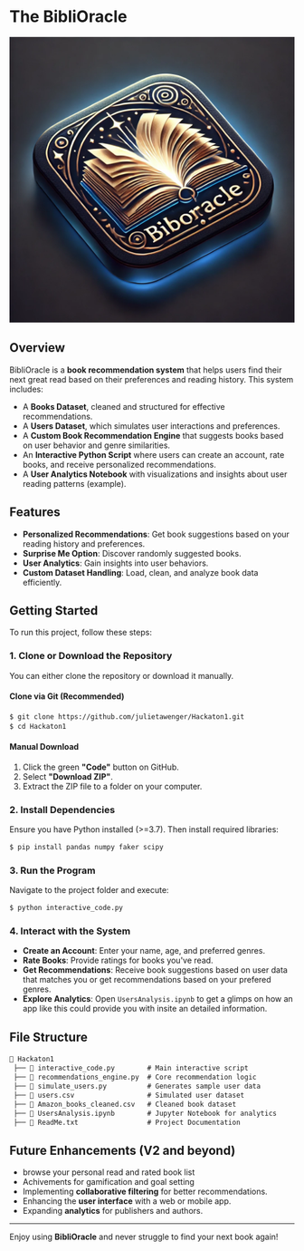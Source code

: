 # The BibliOracle
![BibliOracle](./The%20BibliOracle2.png)

## Overview
BibliOracle is a **book recommendation system** that helps users find their next great read based on their preferences and reading history. This system includes:
- A **Books Dataset**, cleaned and structured for effective recommendations.
- A **Users Dataset**, which simulates user interactions and preferences.
- A **Custom Book Recommendation Engine** that suggests books based on user behavior and genre similarities.
- An **Interactive Python Script** where users can create an account, rate books, and receive personalized recommendations.
- A **User Analytics Notebook** with visualizations and insights about user reading patterns (example).

## Features
- **Personalized Recommendations**: Get book suggestions based on your reading history and preferences.
- **Surprise Me Option**: Discover randomly suggested books.
- **User Analytics**: Gain insights into user behaviors.
- **Custom Dataset Handling**: Load, clean, and analyze book data efficiently.

## Getting Started
To run this project, follow these steps:

### 1. Clone or Download the Repository
You can either clone the repository or download it manually.

#### Clone via Git (Recommended)
```sh
$ git clone https://github.com/julietawenger/Hackaton1.git
$ cd Hackaton1
```

#### Manual Download
1. Click the green **"Code"** button on GitHub.
2. Select **"Download ZIP"**.
3. Extract the ZIP file to a folder on your computer.

### 2. Install Dependencies
Ensure you have Python installed (>=3.7). Then install required libraries:
```sh
$ pip install pandas numpy faker scipy
```

### 3. Run the Program
Navigate to the project folder and execute:
```sh
$ python interactive_code.py
```

### 4. Interact with the System
- **Create an Account**: Enter your name, age, and preferred genres.
- **Rate Books**: Provide ratings for books you've read.
- **Get Recommendations**: Receive book suggestions based on user data that matches you or get recommendations based on your prefered genres.
- **Explore Analytics**: Open `UsersAnalysis.ipynb` to get a glimps on how an app like this could provide you with insite an detailed information.

## File Structure
```
📂 Hackaton1
 ├── 📜 interactive_code.py        # Main interactive script
 ├── 📜 recommendations_engine.py  # Core recommendation logic
 ├── 📜 simulate_users.py          # Generates sample user data
 ├── 📜 users.csv                  # Simulated user dataset
 ├── 📜 Amazon_books_cleaned.csv   # Cleaned book dataset
 ├── 📜 UsersAnalysis.ipynb        # Jupyter Notebook for analytics
 ├── 📜 ReadMe.txt                 # Project Documentation
```

## Future Enhancements (V2 and beyond)
- browse your personal read and rated book list
- Achivements for gamification and goal setting  
- Implementing **collaborative filtering** for better recommendations.
- Enhancing the **user interface** with a web or mobile app.
- Expanding **analytics** for publishers and authors.

---

Enjoy using **BibliOracle** and never struggle to find your next book again!

